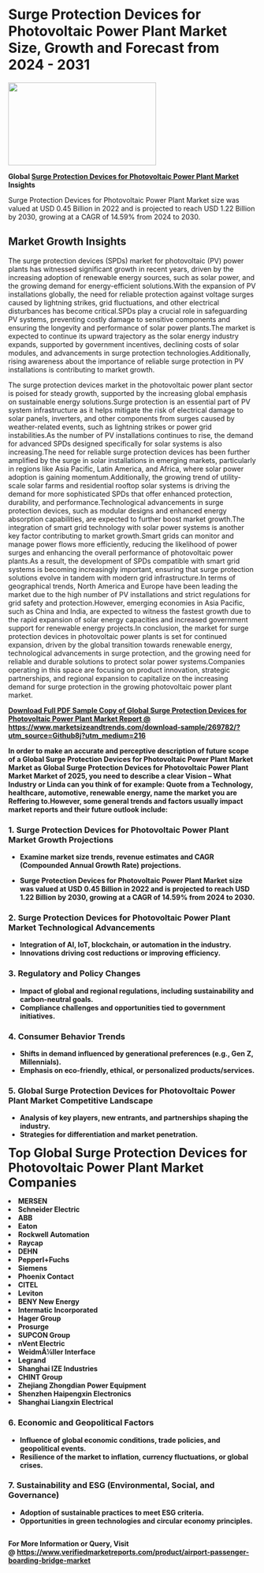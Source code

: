 <H1>Surge Protection Devices for Photovoltaic Power Plant Market Size, Growth and Forecast from 2024 - 2031</H1><img class="aligncenter size-medium wp-image-584254" src="https://thirdeyenews.in/wp-content/uploads/2024/09/Global-Market-Research-300x168.jpeg" alt="" width="300" height="168" /><p><strong>Global&nbsp;<a href="https://www.marketsizeandtrends.com/download-sample/269782/?utm_source=Github8j?utm_medium=216">Surge Protection Devices for Photovoltaic Power Plant Market</a> Insights</strong></p><p>Surge Protection Devices for Photovoltaic Power Plant Market size was valued at USD 0.45 Billion in 2022 and is projected to reach USD 1.22 Billion by 2030, growing at a CAGR of 14.59% from 2024 to 2030.</p><p><h2>Market Growth Insights</h2> <p>The surge protection devices (SPDs) market for photovoltaic (PV) power plants has witnessed significant growth in recent years, driven by the increasing adoption of renewable energy sources, such as solar power, and the growing demand for energy-efficient solutions.With the expansion of PV installations globally, the need for reliable protection against voltage surges caused by lightning strikes, grid fluctuations, and other electrical disturbances has become critical.SPDs play a crucial role in safeguarding PV systems, preventing costly damage to sensitive components and ensuring the longevity and performance of solar power plants.The market is expected to continue its upward trajectory as the solar energy industry expands, supported by government incentives, declining costs of solar modules, and advancements in surge protection technologies.Additionally, rising awareness about the importance of reliable surge protection in PV installations is contributing to market growth.</p> <p><strong><a href="#"></a></strong></p> <p>The surge protection devices market in the photovoltaic power plant sector is poised for steady growth, supported by the increasing global emphasis on sustainable energy solutions.Surge protection is an essential part of PV system infrastructure as it helps mitigate the risk of electrical damage to solar panels, inverters, and other components from surges caused by weather-related events, such as lightning strikes or power grid instabilities.As the number of PV installations continues to rise, the demand for advanced SPDs designed specifically for solar systems is also increasing.The need for reliable surge protection devices has been further amplified by the surge in solar installations in emerging markets, particularly in regions like Asia Pacific, Latin America, and Africa, where solar power adoption is gaining momentum.Additionally, the growing trend of utility-scale solar farms and residential rooftop solar systems is driving the demand for more sophisticated SPDs that offer enhanced protection, durability, and performance.Technological advancements in surge protection devices, such as modular designs and enhanced energy absorption capabilities, are expected to further boost market growth.The integration of smart grid technology with solar power systems is another key factor contributing to market growth.Smart grids can monitor and manage power flows more efficiently, reducing the likelihood of power surges and enhancing the overall performance of photovoltaic power plants.As a result, the development of SPDs compatible with smart grid systems is becoming increasingly important, ensuring that surge protection solutions evolve in tandem with modern grid infrastructure.In terms of geographical trends, North America and Europe have been leading the market due to the high number of PV installations and strict regulations for grid safety and protection.However, emerging economies in Asia Pacific, such as China and India, are expected to witness the fastest growth due to the rapid expansion of solar energy capacities and increased government support for renewable energy projects.In conclusion, the market for surge protection devices in photovoltaic power plants is set for continued expansion, driven by the global transition towards renewable energy, technological advancements in surge protection, and the growing need for reliable and durable solutions to protect solar power systems.Companies operating in this space are focusing on product innovation, strategic partnerships, and regional expansion to capitalize on the increasing demand for surge protection in the growing photovoltaic power plant market.</p> <p><strong><a href="#"></p><p><span class=""><strong>Download Full PDF Sample Copy of Global Surge Protection Devices for Photovoltaic Power Plant Market Report</strong> @ <a href="https://www.marketsizeandtrends.com/download-sample/269782/?utm_source=Github8j?utm_medium=216" target="_blank">https://www.marketsizeandtrends.com/download-sample/269782/?utm_source=Github8j?utm_medium=216</a></span></p><p>In order to make an accurate and perceptive description of future scope of a Global&nbsp;Surge Protection Devices for Photovoltaic Power Plant Market Market as Global&nbsp;Surge Protection Devices for Photovoltaic Power Plant Market Market of 2025, you need to describe a clear Vision &ndash; What Industry or Linda can you think of for example: Quote from a Technology, healthcare, automotive, renewable energy, name the market you are Reffering to.However, some general trends and factors usually impact market reports and their future outlook include:</p><h3>1.&nbsp;<strong>Surge Protection Devices for Photovoltaic Power Plant Market Growth Projections</strong></h3><ul><li>Examine market size trends, revenue estimates and CAGR (Compounded Annual Growth Rate) projections.</li><li><p>Surge Protection Devices for Photovoltaic Power Plant Market size was valued at USD 0.45 Billion in 2022 and is projected to reach USD 1.22 Billion by 2030, growing at a CAGR of 14.59% from 2024 to 2030.</p></li></ul><h3>2.&nbsp;<strong>Surge Protection Devices for Photovoltaic Power Plant Market Technological Advancements</strong></h3><ul><li>Integration of AI, IoT, blockchain, or automation in the industry.</li><li>Innovations driving cost reductions or improving efficiency.</li></ul><h3>3.&nbsp;<strong>Regulatory and Policy Changes</strong></h3><ul><li>Impact of global and regional regulations, including sustainability and carbon-neutral goals.</li><li>Compliance challenges and opportunities tied to government initiatives.</li></ul><h3>4.&nbsp;<strong>Consumer Behavior Trends</strong></h3><ul><li>Shifts in demand influenced by generational preferences (e.g., Gen Z, Millennials).</li><li>Emphasis on eco-friendly, ethical, or personalized products/services.</li></ul><h3>5.&nbsp;<strong>Global Surge Protection Devices for Photovoltaic Power Plant Market Competitive Landscape</strong></h3><ul><li>Analysis of key players, new entrants, and partnerships shaping the industry.</li><li>Strategies for differentiation and market penetration.</li></ul><p data-pm-slice="1 1 []"><span style="color: inherit; font-family: inherit; font-size: 25px;">Top Global Surge Protection Devices for Photovoltaic Power Plant Market Companies</span></p><div class="" data-test-id=""><p><li>MERSEN</li><li> Schneider Electric</li><li> ABB</li><li> Eaton</li><li> Rockwell Automation</li><li> Raycap</li><li> DEHN</li><li> Pepperl+Fuchs</li><li> Siemens</li><li> Phoenix Contact</li><li> CITEL</li><li> Leviton</li><li> BENY New Energy</li><li> Intermatic Incorporated</li><li> Hager Group</li><li> Prosurge</li><li> SUPCON Group</li><li> nVent Electric</li><li> WeidmÃ¼ller Interface</li><li> Legrand</li><li> Shanghai IZE Industries</li><li> CHINT Group</li><li> Zhejiang Zhongdian Power Equipment</li><li> Shenzhen Haipengxin Electronics</li><li> Shanghai Liangxin Electrical</li></p></div><h3>6.&nbsp;<strong>Economic and Geopolitical Factors</strong></h3><ul><li>Influence of global economic conditions, trade policies, and geopolitical events.</li><li>Resilience of the market to inflation, currency fluctuations, or global crises.</li></ul><h3>7.&nbsp;<strong>Sustainability and ESG (Environmental, Social, and Governance)</strong></h3><ul><li>Adoption of sustainable practices to meet ESG criteria.</li><li>Opportunities in green technologies and circular economy principles.</li></ul><h2><strong style="font-size: 14px;">For More Information or Query, Visit @&nbsp;</strong><a style="background-color: #ffffff; font-size: 14px;" href="https://www.marketsizeandtrends.com/report/surge-protection-devices-for-photovoltaic-power-plant-market/" target="_blank">https://www.verifiedmarketreports.com/product/airport-passenger-boarding-bridge-market</a></h2>